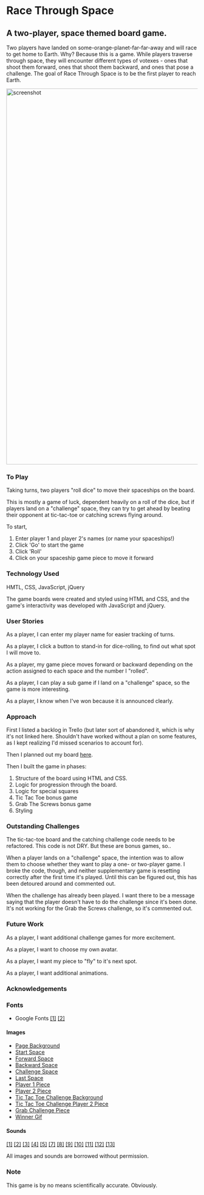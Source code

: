# Race Through Space

## A two-player, space themed board game.

Two players have landed on some-orange-planet-far-far-away and will race to get home to Earth. Why? Because this is a game. While players traverse through space, they will encounter different types of votexes - ones that shoot them forward, ones that shoot them backward, and ones that pose a challenge. The goal of Race Through Space is to be the first player to reach Earth.

<img width="988" alt="screenshot" src="https://user-images.githubusercontent.com/30757403/30215602-5674ee2c-9465-11e7-8831-dbb40b3f9b25.png">





### To Play

Taking turns, two players "roll dice" to move their spaceships on the board.

This is mostly a game of luck, dependent heavily on a roll of the dice, but if players land on a "challenge" space, they can try to get ahead by beating their opponent at tic-tac-toe or catching screws flying around.

To start, 

1. Enter player 1 and player 2's names (or name your spaceships!)
2. Click 'Go' to start the game
3. Click 'Roll'
4. Click on your spaceship game piece to move it forward

### Technology Used

HMTL, CSS, JavaScript, jQuery

The game boards were created and styled using HTML and CSS, and the game's interactivity was developed with JavaScript and jQuery.

### User Stories

As a player, I can enter my player name for easier tracking of turns.

As a player, I click a button to stand-in for dice-rolling, to find out what spot I will move to.

As a player, my game piece moves forward or backward depending on the action assigned to each space and the number I "rolled".

As a player, I can play a sub game if I land on a "challenge" space, so the game is more interesting.

As a player, I know when I've won because it is announced clearly.

### Approach

First I listed a backlog in Trello (but later sort of abandoned it, which is why it's not linked here. Shouldn't have worked without a plan on some features, as I kept realizing I'd missed scenarios to account for).

Then I planned out my board [here](https://docs.google.com/spreadsheets/d/1omj6Uuwytwop5jVp8NGy315w4UICILinf9a8YGMPBf8/edit?usp=sharing).

Then I built the game in phases:

1. Structure of the board using HTML and CSS.
2. Logic for progression through the board.
3. Logic for special squares
4. Tic Tac Toe bonus game
5. Grab The Screws bonus game
6. Styling

### Outstanding Challenges

The tic-tac-toe board and the catching challenge code needs to be refactored. This code is not DRY. But these are bonus games, so..

When a player lands on a "challenge" space, the intention was to allow them to choose whether they want to play a one- or two-player game. I broke the code, though, and neither supplementary game is resetting correctly after the first time it's played. Until this can be figured out, this has been detoured around and commented out.

When the challenge has already been played. I want there to be a message saying that the player doesn't have to do the challenge since it's been done. It's not working for the Grab the Screws challenge, so it's commented out.

### Future Work

As a player, I want additional challenge games for more excitement.

As a player, I want to choose my own avatar.

As a player, I want my piece to "fly" to it's next spot.

As a player, I want additional animations.

### Acknowledgements

### Fonts
- Google Fonts [[1]](https://fonts.google.com/specimen/Patrick+Hand+SC) [[2]](https://fonts.google.com/specimen/Josefin+Sans)

#### Images
- [Page Background](http://anywalls.com/pic/201305/1920x1080/anywalls.com-66430.jpg)
- [Start Space](https://www.codecademy.com/en/forum_questions/5486150176b8fe6889000a7f)
- [Forward Space](http://www.guoguiyan.com/data/out/209/69778101-vortex-wallpapers.jpg)
- [Backward Space](https://img09.deviantart.net/d31b/i/2006/039/9/4/swirl_vortex_by_acidburnt.jpg)
- [Challenge Space](https://i.ytimg.com/vi.XGPQLV2uz7k/maxresdefault.jpg)
- [Last Space](https://commons.wikimedia.org/wiki/File:The_Earth_seen_from_Apollo_17_with_transparent_background.png)
- [Player 1 Piece](http://keywordsuggest.org/content/205800-orange-rocket-clip-art.html)
- [Player 2 Piece](http://biezumd.com/clipart/clipart-spaceship.html) 
- [Tic Tac Toe Challenge Background](https://i.stack.imgur.com/aa8Dw.jpg)
- [Tic Tac Toe Challenge Player 2 Piece](https://pbs.twimg.com/profile_images/3627005607/2aae0e25c02fe03e8b22437d69d6802c_400x400.png)
- [Grab Challenge Piece](https://images-na.ssl-images-amazon.com/images/I/71NUDOyznBL._SL1497_.jpg)
- [Winner Gif](https://lh5.googleusercontent.com/-mvpIxrtlkAA/Tndmi1sf6zI/AAAAAAAAD1E/I2vwpRqn1z8/s500/FlyEarth500_Micael_Reynaud.gif)



#### Sounds
[[1]](http://soundbible.com/472-Laser-Blasts.html)
[[2]](http://soundbible.com/1636-Power-Up-Ray.html)
[[3]](http://soundbible.com/1610-Power-Failure.html)
[[4]](http://soundbible.com/1639-Power-Up.html)
[[5]](http://soundbible.com/1769-Laser-Gun.html)
[[7]](http://soundbible.com/1919-Shotgun-Blast.html)
[[8]](http://soundbible.com/1807-Explosion-Ultra-Bass.html)
[[9]](http://soundbible.com/1141-Comet.html)
[[10]](http://soundbible.com/182-Shake-And-Roll-Dice.html)
[[11]](http://soundbible.com/1004-Frying-Pan-Hit.html)
[[12]](http://soundbible.com/1522-Balloon-Popping.html)
[[13]](http://soundbible.com/308-Large-Thump-Or-Bump.html)

All images and sounds are borrowed without permission.

### Note

This game is by no means scientifically accurate. Obviously.